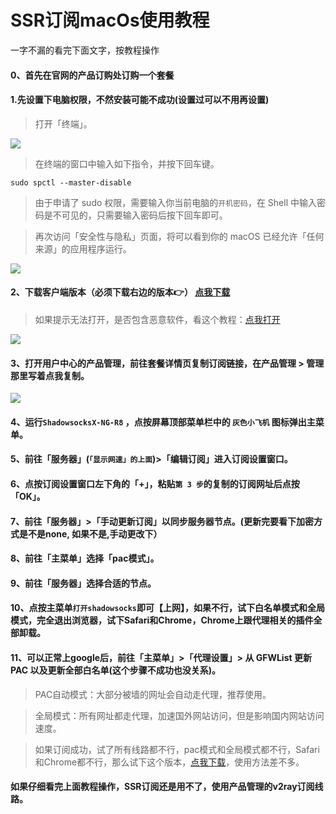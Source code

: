 # SSR订阅macOs使用教程

一字不漏的看完下面文字，按教程操作

#### 0、首先在官网的产品订购处订购一个套餐


#### 1.先设置下电脑权限，不然安装可能不成功(设置过可以不用再设置)

> 打开「终端」。

![](/img/mac1.png)

> 在终端的窗口中输入如下指令，并按下回车键。

```
sudo spctl --master-disable
```

> 由于申请了 sudo 权限，需要输入你当前电脑的`开机密码`，在 Shell 中输入密码是不可见的，只需要输入密码后按下回车即可。

> 再次访问「安全性与隐私」页面，将可以看到你的 macOS 已经允许「任何来源」的应用程序运行。

![](/img/mac2.png)

#### 2、下载客户端版本（必须下载右边的版本👉） [点我下载](https://file.o4o.win/Mac/ShadowsocksX-NG-R8.dmg)

>如果提示无法打开，是否包含恶意软件，看这个教程：[点我打开](https://www.zybuluo.com/hellozubuluo/note/1762303)

![](/img/mac3.png)


#### 3、打开用户中心的产品管理，前往套餐详情页复制订阅链接，在产品管理 > 管理 那里写着点我复制。

![](/img/mac4.png)

#### 4、运行`ShadowsocksX-NG-R8` ，点按屏幕顶部菜单栏中的 `灰色小飞机` 图标弹出主菜单。

#### 5、前往「服务器」(`「显示网速」的上面`)>「编辑订阅」进入订阅设置窗口。

#### 6、点按订阅设置窗口左下角的「+」，粘贴`第 3 步`的复制的订阅网址后点按「OK」。

#### 7、前往「服务器」>「手动更新订阅」以同步服务器节点。(更新完要看下加密方式是不是none, 如果不是,手动更改下）

#### 8、前往「主菜单」选择「pac模式」。

#### 9、前往「服务器」选择合适的节点。

#### 10、点按主菜单`打开shadowsocks`即可【上网】，如果不行，试下白名单模式和全局模式，完全退出浏览器，试下Safari和Chrome，Chrome上跟代理相关的插件全部卸载。

#### 11、可以正常上google后，前往「主菜单」>「代理设置」> 从 GFWList 更新 PAC 以及更新全部白名单(这个步骤不成功也没关系)。


> PAC自动模式：大部分被墙的网址会自动走代理，推荐使用。

> 全局模式：所有网址都走代理，加速国外网站访问，但是影响国内网站访问速度。

> 如果订阅成功，试了所有线路都不行，pac模式和全局模式都不行，Safari和Chrome都不行，那么试下这个版本，[点我下载](https://file.o4o.win/Mac/electron-ssr-0.2.6.dmg)，使用方法差不多。

#### 如果仔细看完上面教程操作，SSR订阅还是用不了，使用产品管理的v2ray订阅线路。


